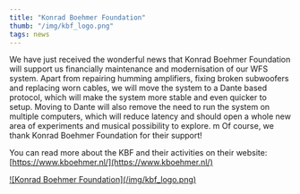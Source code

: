 ```yaml
---
title: "Konrad Boehmer Foundation"
thumb: "/img/kbf_logo.png"
tags: news
---
```


We have just received the wonderful news that Konrad Boehmer Foundation will support us financially maintenance and modernisation of our WFS system. Apart from repairing humming amplifiers, fixing broken subwoofers and replacing worn cables, we will move the system to a Dante based protocol, which will make the system more stable and even quicker to setup. Moving to Dante will also remove the need to run the system on multiple computers, which will reduce latency and should open a whole new area of experiments and musical possibility to explore.
m
Of course, we thank Konrad Boehmer Foundation for their support!

You can read more about the KBF and their activities on their website:
[https://www.kboehmer.nl/](https://www.kboehmer.nl/)

<a href="https://www.kboehmer.nl">
![Konrad Boehmer Foundation](/img/kbf_logo.png)
</a>
